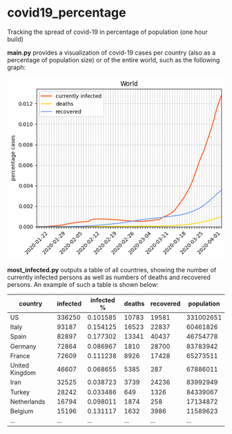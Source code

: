 # covid19_percentage
Tracking the spread of covid-19 in percentage of population (one hour build)

**main.py** provides a visualization of covid-19 cases per country (also as a percentage of population size) or of the 
entire world, such as the following graph:

![covid-19 statistics of the World](World.png "covid-19 in the World")

**most_infected.py** outputs a table of all countries, showing the number of currently infected persons as well as
numbers of deaths and recovered persons. An example of such a table is shown below:

| country        | infected | infected % | deaths | recovered | population |
|----------------|----------|------------|--------|-----------|------------|
| US             | 336250   | 0.101585   | 10783  | 19581     | 331002651  |
| Italy          | 93187    | 0.154125   | 16523  | 22837     | 60461826   |
| Spain          | 82897    | 0.177302   | 13341  | 40437     | 46754778   |
| Germany        | 72864    | 0.086967   | 1810   | 28700     | 83783942   |
| France         | 72609    | 0.111238   | 8926   | 17428     | 65273511   |
| United Kingdom | 46607    | 0.068655   | 5385   | 287       | 67886011   |
| Iran           | 32525    | 0.038723   | 3739   | 24236     | 83992949   |
| Turkey         | 28242    | 0.033486   | 649    | 1326      | 84339067   |
| Netherlands    | 16794    | 0.098011   | 1874   | 258       | 17134872   |
| Belgium        | 15196    | 0.131117   | 1632   | 3986      | 11589623   |
| ...            | ...      | ...        | ...    | ...       | ...        |
